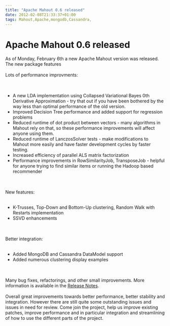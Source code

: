 ```yaml
---
title: "Apache Mahout 0.6 released"
date: 2012-02-08T21:33:37+01:00
tags: Mahout,Apache,mongodb,Cassandra,
---
```


# Apache Mahout 0.6 released


As of Monday, February 6th a new Apache Mahout version was released. The new package features<br><br>Lots of 
performance improvments:<br><br><ul><br><li>A new LDA implementation using Collapsed Variational Bayes 0th Derivative 
Approximation - try that out if you have been bothered by the way less than optimal performance of the old 
version.<br><li>Improved Decision Tree performance and added support for regression problems<br><li>Reduced runtime of 
dot product between vectors - many algorithms in Mahout rely on that, so these performance improvements will affect 
anyone using them.<br><li>Reduced runtime of LanczosSolver tests - make modifications to Mahout more easily and have 
faster development cycles by faster testing.<br><li>Increased efficiency of parallel ALS matrix 
factorization<br><li>Performance improvements in RowSimilarityJob, TransposeJob - helpful for anyone trying to find 
similar items or running the Hadoop based recommender<br></ul><br><br>New features:<br><ul><br><li>K-Trusses, Top-Down 
and Bottom-Up clustering, Random Walk with Restarts implementation<br><li>SSVD enhancements<br></ul><br><br>Better 
integration:<br><ul><br><li>Added MongoDB and Cassandra DataModel support<br><li>Added numerous clustering display 
examples<br></ul><br><br>Many bug fixes, refactorings, and other small improvements. More information is available in 
the <a href="https://issues.apache.org/jira/secure/ReleaseNote.jspa?projectId=12310751&version=12316364">Release 
Notes</a>.<br><br>Overall great improvements towards better performance, better stability and integration. However 
there are still quite some outstanding issues and issues in need for review. Come join the project, help us improve 
existing patches, improve performance and in particular integration and streamlining of how to use the different parts 
of the project.
